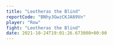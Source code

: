 ```yaml
---
title: "Leotheras the Blind"
reportCode: "BNhy3GwzCKJA89Vn"
player: "Row"
fight: "Leotheras the Blind"
date: 2021-10-24T19:01:26.673000+00:00
---
```

